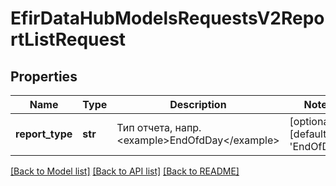 # EfirDataHubModelsRequestsV2ReportListRequest

## Properties
Name | Type | Description | Notes
------------ | ------------- | ------------- | -------------
**report_type** | **str** | Тип отчета, напр. &lt;example&gt;EndOfdDay&lt;/example&gt; | [optional] [default to 'EndOfDay']

[[Back to Model list]](../README.md#documentation-for-models) [[Back to API list]](../README.md#documentation-for-api-endpoints) [[Back to README]](../README.md)

